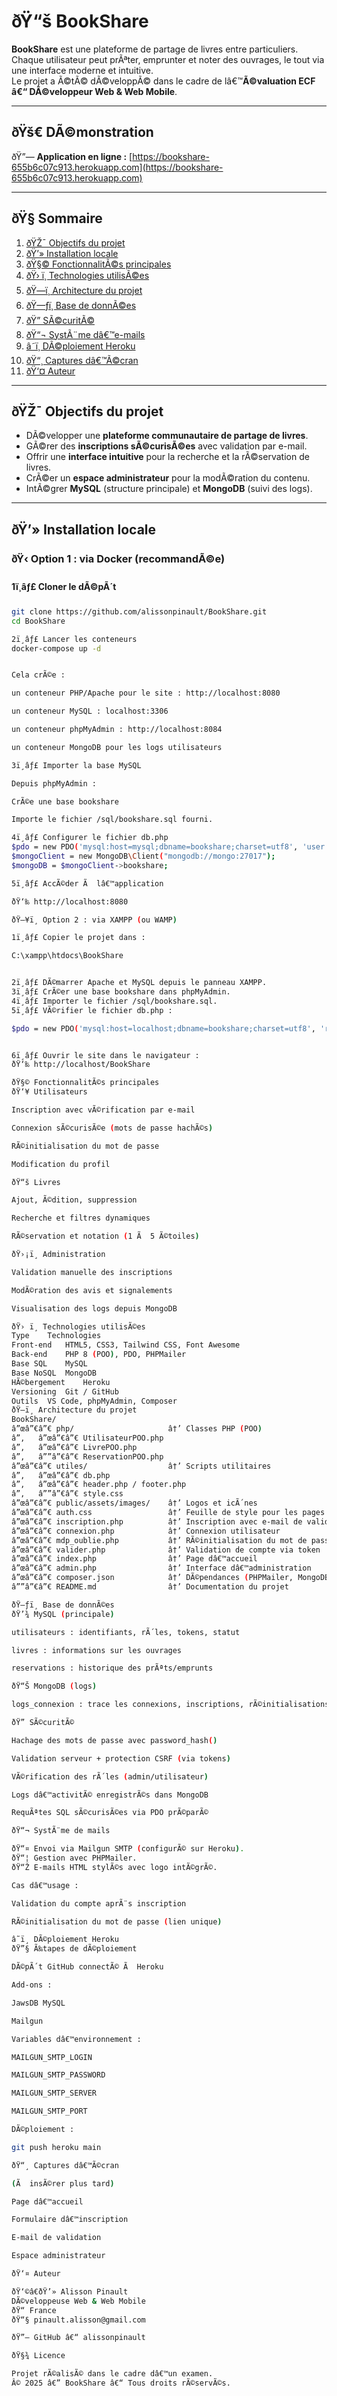 # ðŸ“š BookShare

**BookShare** est une plateforme de partage de livres entre particuliers.  
Chaque utilisateur peut prÃªter, emprunter et noter des ouvrages, le tout via une interface moderne et intuitive.  
Le projet a Ã©tÃ© dÃ©veloppÃ© dans le cadre de lâ€™**Ã©valuation ECF â€“ DÃ©veloppeur Web & Web Mobile**.

---

## ðŸš€ DÃ©monstration

ðŸ”— **Application en ligne :** [https://bookshare-655b6c07c913.herokuapp.com](https://bookshare-655b6c07c913.herokuapp.com)

---

## ðŸ§­ Sommaire

1. [ðŸŽ¯ Objectifs du projet](#-objectifs-du-projet)  
2. [ðŸ’» Installation locale](#-installation-locale)  
3. [ðŸ§© FonctionnalitÃ©s principales](#-fonctionnalitÃ©s-principales)  
4. [ðŸ› ï¸ Technologies utilisÃ©es](#ï¸-technologies-utilisÃ©es)  
5. [ðŸ—ï¸ Architecture du projet](#ï¸-architecture-du-projet)  
6. [ðŸ—ƒï¸ Base de donnÃ©es](#ï¸-base-de-donnÃ©es)  
7. [ðŸ” SÃ©curitÃ©](#-sÃ©curitÃ©)  
8. [ðŸ“¬ SystÃ¨me dâ€™e-mails](#-systÃ¨me-de-mails)  
9. [â˜ï¸ DÃ©ploiement Heroku](#ï¸-dÃ©ploiement-heroku)  
10. [ðŸ“¸ Captures dâ€™Ã©cran](#-captures-dÃ©cran)  
11. [ðŸ‘¤ Auteur](#-auteur)

---

## ðŸŽ¯ Objectifs du projet

- DÃ©velopper une **plateforme communautaire de partage de livres**.  
- GÃ©rer des **inscriptions sÃ©curisÃ©es** avec validation par e-mail.  
- Offrir une **interface intuitive** pour la recherche et la rÃ©servation de livres.  
- CrÃ©er un **espace administrateur** pour la modÃ©ration du contenu.  
- IntÃ©grer **MySQL** (structure principale) et **MongoDB** (suivi des logs).

---

## ðŸ’» Installation locale

### ðŸ‹ Option 1 : via Docker (recommandÃ©e)

#### 1ï¸âƒ£ Cloner le dÃ©pÃ´t

```bash
git clone https://github.com/alissonpinault/BookShare.git
cd BookShare

2ï¸âƒ£ Lancer les conteneurs
docker-compose up -d


Cela crÃ©e :

un conteneur PHP/Apache pour le site : http://localhost:8080

un conteneur MySQL : localhost:3306

un conteneur phpMyAdmin : http://localhost:8084

un conteneur MongoDB pour les logs utilisateurs

3ï¸âƒ£ Importer la base MySQL

Depuis phpMyAdmin :

CrÃ©e une base bookshare

Importe le fichier /sql/bookshare.sql fourni.

4ï¸âƒ£ Configurer le fichier db.php
$pdo = new PDO('mysql:host=mysql;dbname=bookshare;charset=utf8', 'user', 'password');
$mongoClient = new MongoDB\Client("mongodb://mongo:27017");
$mongoDB = $mongoClient->bookshare;

5ï¸âƒ£ AccÃ©der Ã  lâ€™application

ðŸ‘‰ http://localhost:8080

ðŸ–¥ï¸ Option 2 : via XAMPP (ou WAMP)

1ï¸âƒ£ Copier le projet dans :

C:\xampp\htdocs\BookShare


2ï¸âƒ£ DÃ©marrer Apache et MySQL depuis le panneau XAMPP.
3ï¸âƒ£ CrÃ©er une base bookshare dans phpMyAdmin.
4ï¸âƒ£ Importer le fichier /sql/bookshare.sql.
5ï¸âƒ£ VÃ©rifier le fichier db.php :

$pdo = new PDO('mysql:host=localhost;dbname=bookshare;charset=utf8', 'root', '');


6ï¸âƒ£ Ouvrir le site dans le navigateur :
ðŸ‘‰ http://localhost/BookShare

ðŸ§© FonctionnalitÃ©s principales
ðŸ‘¥ Utilisateurs

Inscription avec vÃ©rification par e-mail

Connexion sÃ©curisÃ©e (mots de passe hachÃ©s)

RÃ©initialisation du mot de passe

Modification du profil

ðŸ“š Livres

Ajout, Ã©dition, suppression

Recherche et filtres dynamiques

RÃ©servation et notation (1 Ã  5 Ã©toiles)

ðŸ›¡ï¸ Administration

Validation manuelle des inscriptions

ModÃ©ration des avis et signalements

Visualisation des logs depuis MongoDB

ðŸ› ï¸ Technologies utilisÃ©es
Type	Technologies
Front-end	HTML5, CSS3, Tailwind CSS, Font Awesome
Back-end	PHP 8 (POO), PDO, PHPMailer
Base SQL	MySQL
Base NoSQL	MongoDB
HÃ©bergement	Heroku
Versioning	Git / GitHub
Outils	VS Code, phpMyAdmin, Composer
ðŸ—ï¸ Architecture du projet
BookShare/
â”œâ”€â”€ php/                     â†’ Classes PHP (POO)
â”‚   â”œâ”€â”€ UtilisateurPOO.php
â”‚   â”œâ”€â”€ LivrePOO.php
â”‚   â””â”€â”€ ReservationPOO.php
â”œâ”€â”€ utiles/                  â†’ Scripts utilitaires
â”‚   â”œâ”€â”€ db.php
â”‚   â”œâ”€â”€ header.php / footer.php
â”‚   â””â”€â”€ style.css
â”œâ”€â”€ public/assets/images/    â†’ Logos et icÃ´nes
â”œâ”€â”€ auth.css                 â†’ Feuille de style pour les pages dâ€™authentification
â”œâ”€â”€ inscription.php          â†’ Inscription avec e-mail de validation
â”œâ”€â”€ connexion.php            â†’ Connexion utilisateur
â”œâ”€â”€ mdp_oublie.php           â†’ RÃ©initialisation du mot de passe
â”œâ”€â”€ valider.php              â†’ Validation de compte via token
â”œâ”€â”€ index.php                â†’ Page dâ€™accueil
â”œâ”€â”€ admin.php                â†’ Interface dâ€™administration
â”œâ”€â”€ composer.json            â†’ DÃ©pendances (PHPMailer, MongoDB, etc.)
â””â”€â”€ README.md                â†’ Documentation du projet

ðŸ—ƒï¸ Base de donnÃ©es
ðŸ’¾ MySQL (principale)

utilisateurs : identifiants, rÃ´les, tokens, statut

livres : informations sur les ouvrages

reservations : historique des prÃªts/emprunts

ðŸ“Š MongoDB (logs)

logs_connexion : trace les connexions, inscriptions, rÃ©initialisations

ðŸ” SÃ©curitÃ©

Hachage des mots de passe avec password_hash()

Validation serveur + protection CSRF (via tokens)

VÃ©rification des rÃ´les (admin/utilisateur)

Logs dâ€™activitÃ© enregistrÃ©s dans MongoDB

RequÃªtes SQL sÃ©curisÃ©es via PDO prÃ©parÃ©

ðŸ“¬ SystÃ¨me de mails

ðŸ“¤ Envoi via Mailgun SMTP (configurÃ© sur Heroku).
ðŸ“¦ Gestion avec PHPMailer.
ðŸ“Ž E-mails HTML stylÃ©s avec logo intÃ©grÃ©.

Cas dâ€™usage :

Validation du compte aprÃ¨s inscription

RÃ©initialisation du mot de passe (lien unique)

â˜ï¸ DÃ©ploiement Heroku
ðŸ”§ Ã‰tapes de dÃ©ploiement

DÃ©pÃ´t GitHub connectÃ© Ã  Heroku

Add-ons :

JawsDB MySQL

Mailgun

Variables dâ€™environnement :

MAILGUN_SMTP_LOGIN

MAILGUN_SMTP_PASSWORD

MAILGUN_SMTP_SERVER

MAILGUN_SMTP_PORT

DÃ©ploiement :

git push heroku main

ðŸ“¸ Captures dâ€™Ã©cran

(Ã  insÃ©rer plus tard)

Page dâ€™accueil

Formulaire dâ€™inscription

E-mail de validation

Espace administrateur

ðŸ‘¤ Auteur

ðŸ‘©â€ðŸ’» Alisson Pinault
DÃ©veloppeuse Web & Web Mobile
ðŸ“ France
ðŸ“§ pinault.alisson@gmail.com

ðŸ”— GitHub â€“ alissonpinault

ðŸ§¾ Licence

Projet rÃ©alisÃ© dans le cadre dâ€™un examen.
Â© 2025 â€” BookShare â€“ Tous droits rÃ©servÃ©s.
